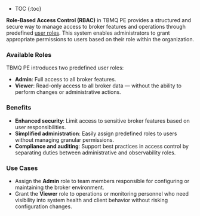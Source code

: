 * TOC
{:toc}

**Role-Based Access Control (RBAC)** in TBMQ PE provides a structured and secure way to manage access to broker features 
and operations through predefined [user roles](/docs/pe/mqtt-broker/user-guide/ui/users/). 
This system enables administrators to grant appropriate permissions to users based on their role within the organization.

### Available Roles

TBMQ PE introduces two predefined user roles:

* **Admin**: Full access to all broker features.
* **Viewer**: Read-only access to all broker data — without the ability to perform changes or administrative actions.

### Benefits

* **Enhanced security**: Limit access to sensitive broker features based on user responsibilities.
* **Simplified administration**: Easily assign predefined roles to users without managing granular permissions.
* **Compliance and auditing**: Support best practices in access control by separating duties between administrative and observability roles.

### Use Cases

* Assign the **Admin** role to team members responsible for configuring or maintaining the broker environment.
* Grant the **Viewer** role to operations or monitoring personnel who need visibility into system health and client behavior without risking configuration changes.
